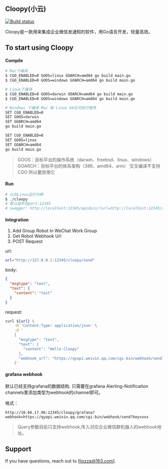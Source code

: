 ## Cloopy(小云)
[![Build status](https://prow.k8s.io/badge.svg?jobs=post-test-infra-bazel)](https://testgrid.k8s.io/sig-testing-misc#post-bazel)

Cloopy是一款用来集成企业微信发通知的软件，用Go语言开发，轻量高效。

## To start using Cloopy
#### Compile

```bash
# Mac下编译
$ CGO_ENABLED=0 GOOS=linux GOARCH=amd64 go build main.go
$ CGO_ENABLED=0 GOOS=windows GOARCH=amd64 go build main.go

# Linux下编译
$ CGO_ENABLED=0 GOOS=darwin GOARCH=amd64 go build main.go
$ CGO_ENABLED=0 GOOS=windows GOARCH=amd64 go build main.go 

# Windows 下编译 Mac 和 Linux 64位可执行程序
SET CGO_ENABLED=0
SET GOOS=darwin
SET GOARCH=amd64
go build main.go

SET CGO_ENABLED=0
SET GOOS=linux
SET GOARCH=amd64
go build main.go
```
>GOOS：目标平台的操作系统（darwin、freebsd、linux、windows）
>GOARCH：目标平台的体系架构（386、amd64、arm）
>交叉编译不支持 CGO 所以要禁用它

#### Run
```bash
# 以在Linux运行为例
$ ./cloopy
# 默认监听在port:12345
# swagger: http://localhost:12345/apidocs/?url=http://localhost:12345/apidocs.json
```
#### Integration

1. Add Group Robot In WeChat Work Group
2. Get Robot Webhook Url
3. POST Request

url:
```bash
url="http://127.0.0.1:12345/cloopy/send"
```
body:
```json
{
  "msgtype": "text",
  "text": {
    "content": "test"
  }
}
```
request:
```bash
curl ${url} \
    -H 'Content-Type: application/json' \
    -d '
    {
      "msgtype": "text",
      "text": {
        "content": "Hello Cloopy"
      },
      "webhook_url": "https://qyapi.weixin.qq.com/cgi-bin/webhook/send?key=xxx"
    }'
```

#### grafana webhook
默认已经支持grafana的数据结构.
只需要在grafana Alerting-Notification channels里添加类型为webhook的channel即可。

格式：

`http://10.66.17.96:12345/cloopy/grafana?webhook=https://qyapi.weixin.qq.com/cgi-bin/webhook/send?key=xxx`
> Query参数目前只支持webhook,传入对应企业微信群机器人的webhook地址。

## Support
If you have questions, reach out to [liozza@163.com].